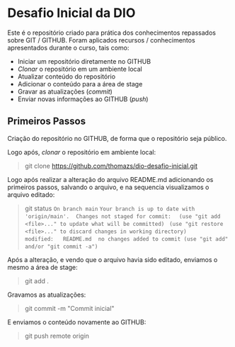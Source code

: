 # Desafio Inicial da DIO

Este é o repositório criado para prática dos conhecimentos repassados sobre GIT / GITHUB. Foram aplicados recursos / conhecimentos apresentados durante o curso, tais como:

- Iniciar um repositório diretamente no GITHUB
- *Clonar* o repositório em um ambiente local
- Atualizar conteúdo do repositório
- Adicionar o conteúdo para a área de stage
- Gravar as atualizações (*commit*)
- Enviar novas informações ao GITHUB (*push*)

## Primeiros Passos

Criação do repositório no GITHUB, de forma que o repositório seja público.

Logo após, *clonar* o repositório em ambiente local:
> git clone https://github.com/thomazs/dio-desafio-inicial.git

Logo após realizar a alteração do arquivo README.md adicionando os primeiros passos, salvando o arquivo, e na sequencia visualizamos o arquivo editado:
> git status
> `On branch main`
> `Your branch is up to date with 'origin/main'.`
> ` `
> `Changes not staged for commit: `
> `  (use "git add <file>..." to update what will be committed) `
> `  (use "git restore <file>..." to discard changes in working directory) `
> `        modified:   README.md `
> ` `
> `no changes added to commit (use "git add" and/or "git commit -a")`
> ` `


Após a alteração, e vendo que o arquivo havia sido editado, enviamos o mesmo a área de stage:
> git add . 


Gravamos as atualizações:
> git commit -m "Commit inicial"


E enviamos o conteúdo novamente ao GITHUB:
> git push remote origin
